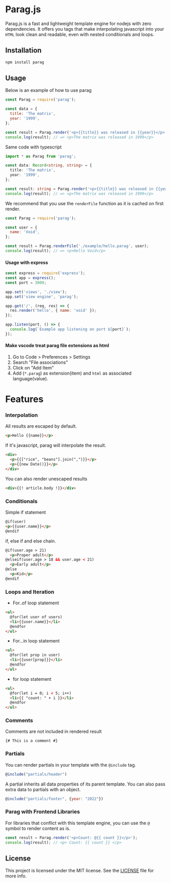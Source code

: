 # Parag.js

Parag.js is a fast and lightweight template engine for nodejs with zero dependencies. It offers you tags that make interpolating javascript into your `HTML` look clean and readable, even with nested conditionals and loops.

## Installation

```bash
npm install parag
```

## Usage

Below is an example of how to use parag

```js
const Parag = require('parag');

const data = {
  title: 'The matrix',
  year: '1999',
};

const result = Parag.render('<p>{{title}} was released in {{year}}</p>', data);
console.log(result); // => <p>The matrix was released in 1999</p>
```

Same code with typescript

```ts
import * as Parag from 'parag';

const data: Record<string, string> = {
  title: 'The matrix',
  year: '1999',
};

const result: string = Parag.render('<p>{{title}} was released in {{year}}</p>', data);
console.log(result); // => <p>The matrix was released in 1999</p>
```

We recommend that you use the `renderFile` function as it is cached on first render.

```js
const Parag = require('parag');

const user = {
  name: 'Void',
};

const result = Parag.renderFile('./example/hello.parag', user);
console.log(result); // => <p>Hello Void</p>
```

#### Usage with express

```js
const express = require('express');
const app = express();
const port = 3000;

app.set('views', './view');
app.set('view engine', 'parag');

app.get('/', (req, res) => {
  res.render('hello', { name: 'void' });
});

app.listen(port, () => {
  console.log(`Example app listening on port ${port}`);
});
```

#### Make vscode treat parag file extensions as html

1. Go to Code > Preferences > Settings
2. Search "File associations"
3. Click on "Add Item"
4. Add (`*.parag`) as extension(item) and `html` as associated language(value).

# Features

### Interpolation

All results are escaped by default.

```html
<p>Hello {{name}}</p>
```

If it's javascript, parag will interpolate the result.

```html
<div>
  <p>{{["rice", "beans"].join(",")}}</p>
  <p>{{new Date()}}</p>
</div>
```

You can also render unescaped results

```html
<div>{{! article.body !}}</div>
```

### Conditionals

Simple if statement

```html
@if(user)
<p>{{user.name}}</p>
@endif
```

if, else if and else chain.

```html
@if(user.age > 21)
  <p>Proper adult</p>
@elseif(user.age > 18 && user.age < 21)
  <p>Early adult</p>
@else
  <p>Kid</p>
@endif
```

### Loops and Iteration

- For..of loop statement

```html
<ul>
  @for(let user of users)
  <li>{{user.name}}</li>
  @endfor
</ul>
```

- For...in loop statement

```html
<ul>
  @for(let prop in user)
  <li>{{user[prop]}}</li>
  @endfor
</ul>
```

- for loop statement

```html
<ul>
  @for(let i = 0; i < 5; i++)
  <li>{{ "count: " + i }}</li>
  @endfor
</ul>
```

### Comments
Comments are not included in rendered result
```
{# This is a comment #}
```

### Partials

You can render partials in your template with the `@include` tag.

```js
@include("partials/header")
```

A partial inherits all data properties of its parent template. You can also pass extra data to partials with an object.

```js
@include("partials/footer", {year: "2022"})
```

### Parag with Frontend Libraries
For libraries that conflict with this template engine, you can use the `@` symbol to render content as is.

```js
const result = Parag.render('<p>Count: @{{ count }}</p>');
console.log(result); // <p> Count: {{ count }} </p>
```


## License

This project is licensed under the MIT license. See the [LICENSE](LICENSE) file for more info.
